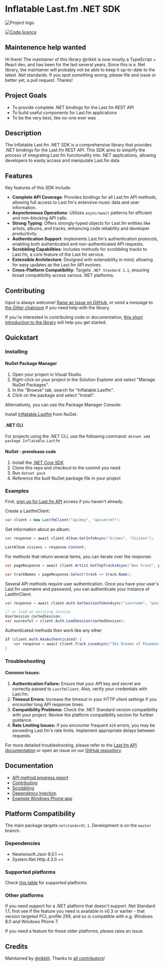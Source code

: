 # Inflatable Last.fm .NET SDK

![Project logo](./res/if-lastfm-logo-300.png)

[![Code licence](https://img.shields.io/badge/licence-MIT-blue.svg?style=flat)](LICENCE.md)

## Maintenence help wanted

Hi there! The maintainer of this library @rikkit is now mostly a TypeScript + React dev, and has been for the last several years. Since this is a .Net library, the maintainer will probably not be able to keep it up-to-date to the latest .Net standards. If you spot something wrong, please file and issue or better yet, a pull request. Thanks!

## Project Goals

- To provide complete .NET bindings for the Last.fm REST API
- To build useful components for Last.fm applications
- To be the very best, like no-one ever was

## Description

The Inflatable Last.fm .NET SDK is a comprehensive library that provides .NET bindings for the Last.fm REST API. This SDK aims to simplify the process of integrating Last.fm functionality into .NET applications, allowing developers to easily access and manipulate Last.fm data.

## Features

Key features of this SDK include:

- **Complete API Coverage**: Provides bindings for all Last.fm API methods, allowing full access to Last.fm's extensive music data and user information.
- **Asynchronous Operations**: Utilizes `async/await` patterns for efficient and non-blocking API calls.
- **Strong Typing**: Offers strongly-typed objects for Last.fm entities like artists, albums, and tracks, enhancing code reliability and developer productivity.
- **Authentication Support**: Implements Last.fm's authentication protocols, enabling both authenticated and non-authenticated API requests.
- **Scrobbling Capabilities**: Includes methods for scrobbling tracks to Last.fm, a core feature of the Last.fm service.
- **Extensible Architecture**: Designed with extensibility in mind, allowing for easy updates as the Last.fm API evolves.
- **Cross-Platform Compatibility**: Targets `.NET Standard 1.1`, ensuring broad compatibility across various .NET platforms.

## Contributing

Input is always welcome! [Raise an issue on GitHub](https://github.com/inflatablefriends/lastfm/issues), or send a message to [the Gitter chatroom](https://gitter.im/inflatablefriends/lastfm) if you need help with the library.

If you're interested in contributing code or documentation, [this short introduction to the library](doc/contributing.md) will help you get started.

## Quickstart

### Installing

#### NuGet Package Manager

1. Open your project in Visual Studio.
2. Right-click on your project in the Solution Explorer and select "Manage NuGet Packages".
3. In the "Browse" tab, search for "Inflatable.Lastfm".
4. Click on the package and select "Install".

Alternatively, you can use the Package Manager Console:

Install [Inflatable.Lastfm](https://www.nuget.org/packages/Inflatable.Lastfm/) from NuGet.

#### .NET CLI

For projects using the .NET CLI, use the following command:
`dotnet add package Inflatable.Lastfm`

#### NuGet - prerelease code

1. Install the [.NET Core SDK](https://docs.microsoft.com/en-us/dotnet/core/install/sdk)
2. Clone this repo and checkout to the commit you need
3. Run `dotnet pack`
4. Reference the built NuGet package file in your project

### Examples

First, [sign up for Last.fm API](http://last.fm/api) access if you haven't already.

Create a LastfmClient:

```c#
var client = new LastfmClient("apikey", "apisecret");
```

Get information about an album:

```c#
var response = await client.Album.GetInfoAsync("Grimes", "Visions");

LastAlbum visions = response.Content;
```

For methods that return several items, you can iterate over the response:

```c#
var pageResponse = await client.Artist.GetTopTracksAsync("Ben Frost", page: 5, itemsPerPage: 100);

var trackNames = pageResponse.Select(track => track.Name);
```

Several API methods require user authentication. Once you have your user's Last.fm username and password, you can authenticate your instance of LastfmClient:

```c#
var response = await client.Auth.GetSessionTokenAsync("username", "pass");

// or load an existing session
UserSession cachedSession;
var succesful = client.Auth.LoadSession(cachedSession);
```

Authenticated methods then work like any other

```c#
if (client.Auth.HasAuthenticated) {
	var response = await client.Track.LoveAsync("Ibi Dreams of Pavement (A Better Day)", "Broken Social Scene");
}
```

### Troubleshooting

#### Common Issues:

1. **Authentication Failure:** Ensure that your API key and secret are correctly passed to `LastfmClient`. Also, verify your credentials with Last.fm.
2. **Timeout Errors:** Increase the timeout in your HTTP client settings if you encounter long API response times.
3. **Compatibility Problems:** Check the .NET Standard version compatibility with your project. Review the platform compatibility section for further guidance.
4. **Rate Limiting Issues:** If you encounter frequent `429` errors, you may be exceeding Last.fm's rate limits. Implement appropriate delays between requests.

For more detailed troubleshooting, please refer to the [Last.fm API documentation](https://www.last.fm/api) or open an issue on our [GitHub repository](https://github.com/inflatablefriends/lastfm/issues).

## Documentation

- [API method progress report](PROGRESS.md)
- [Contributing](doc/contributing.md)
- [Scrobbling](doc/scrobbling.md)
- [Dependency Injection](doc/dependency-injection.md)
- [Example Windows Phone app](https://github.com/inflatablefriends/lastfm-samples)

## Platform Compatibility

The main package targets `netstandard1.1`. Development is on the `master` branch.

### Dependencies

- Newtonsoft.Json 9.0.1 =<
- System.Net.Http 4.3.0 =<

### Supported platforms

Check [this table](https://docs.microsoft.com/en-us/dotnet/articles/standard/library#net-platforms-support) for supported platforms.

### Other platforms

If you need support for a .NET platform that doesn't support .Net Standard 1.1, first see if the feature you need is available in v0.3 or earlier - that version targeted PCL profile 259, and so is compatible with e.g. Windows 8.0 and Windows Phone 7.

If you need a feature for these older platforms, please raise an issue.

## Credits

Maintained by [@rikkilt](http://twitter.com/rikkilt).
Thanks to [all contributors](https://github.com/inflatablefriends/lastfm/graphs/contributors)!
